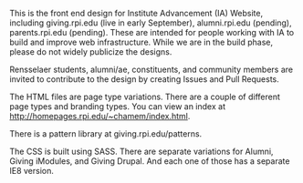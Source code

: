 This is the front end design for Institute Advancement (IA) Website, including giving.rpi.edu (live in early September), alumni.rpi.edu (pending), parents.rpi.edu (pending). These are intended for people working with IA to build and improve web infrastructure. While we are in the build phase, please do not widely publicize the designs.

Rensselaer students, alumni/ae, constituents, and community members are invited to contribute to the design by creating Issues and Pull Requests.

The HTML files are page type variations. There are a couple of different page types and branding types. You can view an index at http://homepages.rpi.edu/~chamem/index.html.

There is a pattern library at giving.rpi.edu/patterns.

The CSS is built using SASS. There are separate variations for Alumni, Giving iModules, and Giving Drupal. And each one of those has a separate IE8 version.
